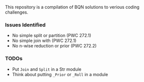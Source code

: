 This repository is a compilation of BQN solutions to verious coding challenges.

### Issues Identified

* No simple split or partition (PWC 272.1)
* No simple join with (PWC 272.1)
* No n-wise reduction or prior (PWC 272.2)

### TODOs

* Put `Join` and `Split` in a Str module
* Think about putting `_Prior` or `_Roll` in a module

